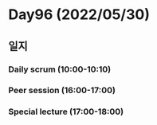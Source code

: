 # Day96 (2022/05/30)

## 일지

### Daily scrum (10:00-10:10)

### Peer session (16:00-17:00)

### Special lecture (17:00-18:00)
